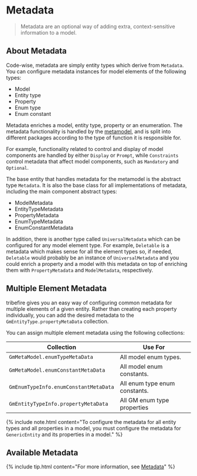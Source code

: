 # Metadata
>Metadata are an optional way of adding extra, context-sensitive information to a model.

## About Metadata
Code-wise, metadata are simply entity types which derive from `Metadata`. You can configure metadata instances for model elements of the following types:
* Model
* Entity type
* Property
* Enum type
* Enum constant

Metadata enriches a model, entity type, property or an enumeration. The metadata functionality is handled by the <a href="#" data-toggle="tooltip" data-original-title="{{site.data.glossary.metamodel}}">metamodel</a>, and is split into different packages according to the type of function it is responsible for.

For example, functionality related to control and display of model components are handled by either `Display` or `Prompt`, while `Constraints` control metadata that affect model components, such as `Mandatory` and `Optional`.

The base entity that handles metadata for the metamodel is the abstract type `Metadata`. It is also the base class for all implementations of metadata, including the main component abstract types:
* ModelMetadata
* EntityTypeMetadata
* PropertyMetadata
* EnumTypeMetadata
* EnumConstantMetadata

In addition, there is another type called `UniversalMetadata` which can be configured for any model element type. For example, `Deletable` is a metadata which makes sense for all the element types so, if needed, `Deletable` would probably be an instance of `UniversalMetadata` and you could enrich a property and a model with this metadata on top of enriching them with `PropertyMetadata` and `ModelMetadata`, respectively.


## Multiple Element Metadata
tribefire gives you an easy way of configuring common metadata for multiple elements of a given entity. Rather than creating each property individually, you can add the desired metadata to the `GmEntityType.propertyMetaData` collection.

You can assign multiple element metadata using the following collections:

<div class="datatable-begin"></div>

Collection  | Use For
------- | -----------
`GmMetaModel.enumTypeMetaData`  | All model enum types.
`GmMetaModel.enumConstantMetaData`  | All model enum constants.
`GmEnumTypeInfo.enumConstantMetaData` | All enum type enum constants.
`GmEntityTypeInfo.propertyMetaData`	 | All GM enum type properties

<div class="datatable-end"></div>

{% include note.html content="To configure the metadata for all entity types and all properties in a model, you must configure the metadata for `GenericEntity` and its properties in a model." %}

## Available Metadata
{% include tip.html content="For more information, see [Metadata](general_metadata_properties.html)" %}
